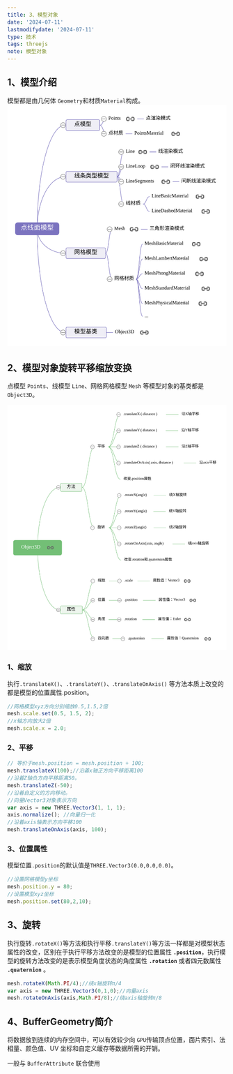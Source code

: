 ```yaml
---
title: 3、模型对象
date: '2024-07-11'
lastmodifydate: '2024-07-11'
type: 技术
tags: threejs
note: 模型对象
---
```


## 1、模型介绍
模型都是由几何体 `Geometry`和材质`Material`构成。
<img src='../../images/threejs/threejs28点线面模型.svg'>

## 2、模型对象旋转平移缩放变换
点模型 `Points`、线模型 `Line`、网格网格模型 `Mesh` 等模型对象的基类都是 `Object3D`。

<img src='../../images/threejs/threejs29Object3D.svg'>

### 1、缩放
执行`.translateX()`、`.translateY()`、.`translateOnAxis()` 等方法本质上改变的都是模型的位置属性.position。
```js
//网格模型xyz方向分别缩放0.5,1.5,2倍
mesh.scale.set(0.5, 1.5, 2);
//x轴方向放大2倍
mesh.scale.x = 2.0;
```
### 2、平移
```js
// 等价于mesh.position = mesh.position + 100;
mesh.translateX(100);//沿着x轴正方向平移距离100
//沿着Z轴负方向平移距离50。
mesh.translateZ(-50);
//沿着自定义的方向移动。
//向量Vector3对象表示方向
var axis = new THREE.Vector3(1, 1, 1);
axis.normalize(); //向量归一化
//沿着axis轴表示方向平移100
mesh.translateOnAxis(axis, 100);
```
### 3、位置属性
模型位置`.position`的默认值是`THREE.Vector3(0.0,0.0,0.0)`。
```js
//设置网格模型y坐标
mesh.position.y = 80;
//设置模型xyz坐标
mesh.position.set(80,2,10);
```
## 3、旋转
执行旋转`.rotateX()`等方法和执行平移`.translateY()`等方法一样都是对模型状态属性的改变，区别在于执行平移方法改变的是模型的位置属性 **`.position`**，执行模型的旋转方法改变的是表示模型角度状态的角度属性 **`.rotation`** 或者四元数属性 **`.quaternion`** 。
```js
mesh.rotateX(Math.PI/4);//绕x轴旋转π/4
var axis = new THREE.Vector3(0,1,0);//向量axis
mesh.rotateOnAxis(axis,Math.PI/8);//绕axis轴旋转π/8
```

## 4、BufferGeometry简介
将数据放到连续的内存空间中，可以有效较少向 `GPU`传输顶点位置，面片索引、法相量、颜色值、UV 坐标和自定义缓存等数据所需的开销。

一般与 `BufferAttribute` 联合使用
<Valine></Valine>
